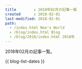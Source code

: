 ```yaml
---
title        : 2018年02月の記事一覧
created      : 2018-02-01
last-modified: 2018-02-01
path:
  - /index.html Neo's World
  - /blog/index.html Blog
  - /blog/2018/index.html 2018年
---
```


2018年02月の記事一覧。

{{ blog-list-dates }}

